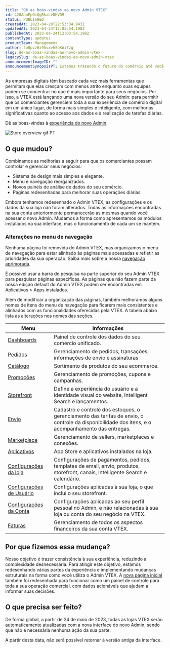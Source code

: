 ```yaml
---
title: "Dê as boas-vindas ao novo Admin VTEX"
id: 428AanFpOiQgRkaLvDHVO9
status: PUBLISHED
createdAt: 2023-04-20T22:53:34.943Z
updatedAt: 2023-04-24T12:03:54.198Z
publishedAt: 2023-04-24T12:03:54.198Z
contentType: updates
productTeam: Management
author: 2o8pvz6z9hvxvhSoKAiZzg
slug: de-as-boas-vindas-ao-novo-admin-vtex
legacySlug: de-as-boas-vindas-ao-novo-admin-vtex
announcementImageID: ""
announcementSynopsisPT: Estamos trazendo o futuro do comércio até você através do novo design do Admin VTEX. 
---
```


As empresas digitais têm buscado cada vez mais ferramentas que permitam que elas cresçam com menos atrito enquanto suas equipes podem se concentrar no que é mais importante para seus negócios. Por isso, a VTEX está lançando uma nova versão do seu Admin: para permitir que os comerciantes gerenciem toda a sua experiência de comércio digital em um único lugar, de forma mais simples e inteligente, com melhorias significativas quanto ao acesso aos dados e à realização de tarefas diárias.

Dê as boas-vindas à [experiência do novo Admin](https://content.vtex.com/join-new-admin-beta-program-pt/?utm_source=announcement&utm_medium=organic&utm_campaign=new_admin_beta).

![Store overview gif PT](//images.ctfassets.net/alneenqid6w5/4vKmiLmTVUtaxn5vzpX5xq/b9a4a299f80286eadf1727cd5057a64c/Store_overview_gif_PT.gif)

## O que mudou?

Combinamos as melhorias a seguir para que os comerciantes possam controlar e gerenciar seus negócios:

* Sistema de design mais simples e elegante.
* Menu e navegação reorganizados.
* Novos painéis de análise de dados do seu comércio.
* Páginas redesenhadas para melhorar suas operações diárias.

Embora tenhamos redesenhado o Admin VTEX, as configurações e os dados da sua loja não foram alterados. Todas as informações encontradas na sua conta anteriormente permanecerão as mesmas quando você acessar o novo Admin. Mudamos a forma como apresentamos os módulos instalados na sua interface, mas o funcionamento de cada um se mantém.   

### Alterações no menu de navegação

Nenhuma página foi removida do Admin VTEX, mas organizamos o menu de navegação para estar alinhado às páginas mais acessadas e refletir as prioridades da sua operação. Saiba mais sobre a nossa [navegação aprimorada](https://help.vtex.com/pt/tutorial/admin-vtex-comece-aqui--5bBA7QgKuU2wL2Aq11pqAA).

<div class="alert alert-info">
É possível usar a barra de pesquisa na parte superior do seu Admin VTEX para pesquisar páginas específicas. As páginas que não fazem parte da nossa edição default do Admin VTEX podem ser encontradas em Aplicativos > Apps instalados.  
</div>

Além de modificar a organização das páginas, também melhoramos alguns nomes de itens do menu de navegação para ficarem mais consistentes e alinhados com as funcionalidades oferecidas pela VTEX. A tabela abaixo lista as alterações nos nomes das seções.

| Menu                                                                                                                   | Informações                                                                                                                                       |
| ---------------------------------------------------------------------------------------------------------------------- | ------------------------------------------------------------------------------------------------------------------------------------------------- |
| [Dashboards](https://help.vtex.com/pt/tutorial/visao-geral-dashboards--1yn2nZUoXtDO3teTEJsCNl)                         | Painel de controle dos dados do seu comércio unificado.                                                                                           |
| [Pedidos](https://help.vtex.com/pt/tutorial/gerenciamento-de-pedidos-visao-geral--tutorials_201)                                | Gerenciamento de pedidos, transações, informações de envio e assinaturas                                                                          |
| [Catálogo](https://help.vtex.com/pt/tutorial/visao-geral-catalogo--FFrumKPYFpvIWKRXfhQYp)                             | Sortimento de produtos do seu ecommerce.                                                                                                          |
| [Promoções](https://help.vtex.com/pt/tutorial/visao-geral-promocoes--3PeHVYcooLIDmA33IAnjhm)                           | Gerenciamento de promoções, cupons e campanhas.                                                                                                   |
| [Storefront](https://help.vtex.com/pt/tutorial/visao-geral-storefront--7cRrL2xtY7HDqiyep1PxIS)                         | Define a experiência do usuário e a identidade visual do website, Intelligent Search e lançamentos.                                               |
| [Envio](https://help.vtex.com/pt/tutorial/visao-geral-envio--6Qc1DsKIht2l7elwJCLddX)                                    | Cadastro e controle dos estoques, o gerenciamento das tarifas de envio, o controle da disponibilidade dos itens, e o acompanhamento das entregas. |
| [Marketplace](https://help.vtex.com/pt/tutorial/visao-geral-marketplace--40Zd0z9h2RXsM9uMUp3kEb)                          | Gerenciamento de sellers, marketplaces e conexões.                                                                                                |
| [Aplicativos](https://help.vtex.com/pt/tutorial/visao-geral-apps--4xfsHXyAQTjbZNuiKl6Y0e)                               | App Store e aplicativos instalados na loja.                                                                                                       |
| [Configurações da loja](https://help.vtex.com/pt/tutorial/visao-geral-configuracoes-da-loja--6VtlMoid6iM9dP14X1CopT)   | Configurações de pagamentos, pedidos, templates de email, envio, produtos, storefront, canais, Intelligente Search e calendário.                  |
| [Configurações de Usuário](https://help.vtex.com/tutorial/visao-geral-configuracoes-de-usuario--3Qsy4ce1FrWKZPoMeEQY34) | Configurações aplicadas à sua loja, o que inclui o seu storefront.                                                                                |
| [Configurações da Conta](https://help.vtex.com/pt/tutorial/visao-geral-configuracoes-da-conta--6USYxLuzNt4uAkvjdPF7I8)  | Configurações aplicadas ao seu perfil pessoal no Admin, e não relacionadas à sua loja ou conta do seu negócio na VTEX.                            |
| [Faturas](https://help.vtex.com/pt/tutorial/visao-geral-faturas--6UxfCl4fw4GmyQwoUuIcQs)                                 | Gerenciamento de todos os aspectos financeiros da sua conta VTEX.                                                                                 |

## Por que fizemos essa mudança?

Nosso objetivo é trazer consistência à sua experiência, reduzindo a complexidade desnecessária. Para atingir este objetivo, estamos redesenhando várias partes da experiência e implementando mudanças estruturais na forma como você utiliza o Admin VTEX. A [nova página inicial](https://help.vtex.com/pt/tutorial/visao-geral-da-loja--P8ahguoRs0U3PzmXg2wuQ) também foi redesenhada para funcionar como um painel de controle para toda a sua operação comercial, com dados acionáveis que ajudam a informar suas decisões.

## O que precisa ser feito?

De forma global, a partir de 24 de maio de 2023, todas as lojas VTEX serão automaticamente atualizadas com a nova interface do novo Admin, sendo que não é necessária nenhuma ação da sua parte.

A partir desta data, não será possível retornar à versão antiga da interface.
